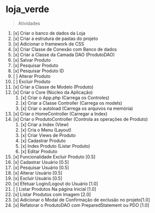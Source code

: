 # loja_verde

> Atividades
1. [x] Criar o banco de dados da Loja
2. [x] Criar a estrutura de pastas do projeto
3. [x] Adicionar o framework de CSS
4. [x] Criar Classe de Conexão com Banco de dados
5. [x] Criar a Classe da Camada DAO (ProdutoDAO)
 1. [x] Salvar Produto
 2. [x] Pesquisar Produto
 3. [x] Pesquisar Produto ID
 4. [ ] Alterar Produto
 5. [ ] Excluir Produto
6. [x] Criar a Classe de Modelo (Produto)
7. [x] Criar o Core (Núcleo da Aplicação)
   1. [x] Criar o App.php (Carrega os Controles)
   2. [x] Criar a Classe Controller (Carrega os models)
   3. [x] Criar o autoload (Carrega os arquivos na memória)
8. [x] Criar o HomeController (Carregar a Index)
9. [x] Criar o ProdutoController (Controla as operações de Produto)
   1. [x] Criar a Index (View)
   2. [x] Cria o Menu (Layout)
   3. [x] Criar Views de Produto
   4. [x] Cadastrar Produto
   5. [x] Index Produto (Listar Produto)
   6. [x] Editar Produto
10. [x] Funcionalidade Excluir Produto [0.5]
11. [x] Cadastrar Usuário [0.5]
12. [x] Pesquisar Usuário [0.5]
13. [x] Alterar Usuário [0.5]
14. [x] Excluir Usuário [0.5]
15. [x] Efetuar Login/Logout do Usuário [1.0]
16. [ ] Listar Produtos Na página Inicial [1.0]
17. [x] Listar Produtos com Imagem [2.0]
18. [x] Adicionar o Modal de Confirmação de exclusão no projeto[1.0]
19. [x] Refatorar o ProdutoDAO com PreparedStatement ou PDO [1.0]